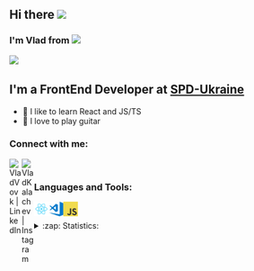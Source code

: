 <h2> Hi there <img src="https://emojis.slackmojis.com/emojis/images/1588315024/8823/hyperkitty.gif?1588315024" width="30" /> </h2>

### I'm Vlad from <img src="https://image.flaticon.com/icons/png/512/330/330540.png" width="28" />

![](https://komarev.com/ghpvc/?username=wolfykey&color=brightgreen&style=flat)

## I'm a FrontEnd Developer at [SPD-Ukraine][spd]

- 💪 I like to learn React and JS/TS
- 🎉 I love to play guitar

### Connect with me:

[<img align="left" alt="VladVovk | LinkedIn" width="22px" src="https://cdn.jsdelivr.net/npm/simple-icons@v3/icons/linkedin.svg" />][linkedin]
[<img align="left" alt="VladKalachev | Instagram" width="22px" src="https://cdn.jsdelivr.net/npm/simple-icons@v3/icons/instagram.svg" />][instagram]

<br />

### Languages and Tools:

<img align="left" alt="React" width="26px" src="https://raw.githubusercontent.com/github/explore/80688e429a7d4ef2fca1e82350fe8e3517d3494d/topics/react/react.png" />
<img align="left" alt="Visual Studio Code" width="26px" src="https://raw.githubusercontent.com/github/explore/80688e429a7d4ef2fca1e82350fe8e3517d3494d/topics/visual-studio-code/visual-studio-code.png" />
<img align="left" alt="JavaScript" width="26px" src="https://raw.githubusercontent.com/github/explore/80688e429a7d4ef2fca1e82350fe8e3517d3494d/topics/javascript/javascript.png" />

<br />
<br />

<details>
  <summary>:zap: Statistics:</summary>

   <img align="left" alt="codeSTACKr's GitHub Stats" src="https://github-readme-stats.vercel.app/api/top-langs/?username=wolfykey&langs_count=8&layout=compact&theme=dracula" />
    <br />
    <br />
    <img align="left" alt="codeSTACKr's GitHub Stats" src="https://github-readme-stats.vercel.app/api?username=wolfykey&show_icons=true&theme=dracula" />
</details>

[linkedin]: https://www.linkedin.com/in/vladyslav-vovk-374431152/
[instagram]: https://www.instagram.com/dev.vovk/
[spd]: https://spd-ukraine.com/
